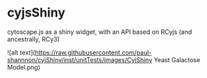 # cyjsShiny
cytoscape.js as a shiny widget, with an API based on RCyjs (and ancestrally, RCy3)

![alt text](https://raw.githubusercontent.com/paul-shannnon/cyjShiny/inst/unitTests/images/CyjShiny Yeast Galactose Model.png)
